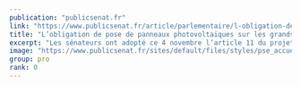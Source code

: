 ```yaml
---
publication: "publicsenat.fr"
link: "https://www.publicsenat.fr/article/parlementaire/l-obligation-de-pose-de-panneaux-photovoltaiques-sur-les-grands-parkings"
title: "L’obligation de pose de panneaux photovoltaïques sur les grands parkings extérieurs adoptée au Sénat"
excerpt: "Les sénateurs ont adopté ce 4 novembre l’article 11 du projet de loi sur l’accélération des énergies renouvelables, qui impose un équipement en ombrières photovoltaïques pour les parkings extérieurs d"
image: "https://www.publicsenat.fr/sites/default/files/styles/pse_accueil_entete/public/thumbnails/image/sipa_00591366_000004.jpg?itok=4AtbO22x"
group: pro
rank: 0
---
```

